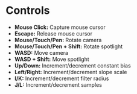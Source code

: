 # Controls

- **Mouse Click:** Capture mouse cursor
- **Escape:** Release mouse cursor
- **Mouse/Touch/Pen:** Rotate camera
- **Mouse/Touch/Pen + Shift:** Rotate spotlight
- **WASD:** Move camera
- **WASD + Shift:** Move spotlight
- **Up/Down:** Increment/decrement constant bias
- **Left/Right:** Increment/decrement slope scale
- **I/K:** Increment/decrement filter radius
- **J/L:** Increment/decrement samples

